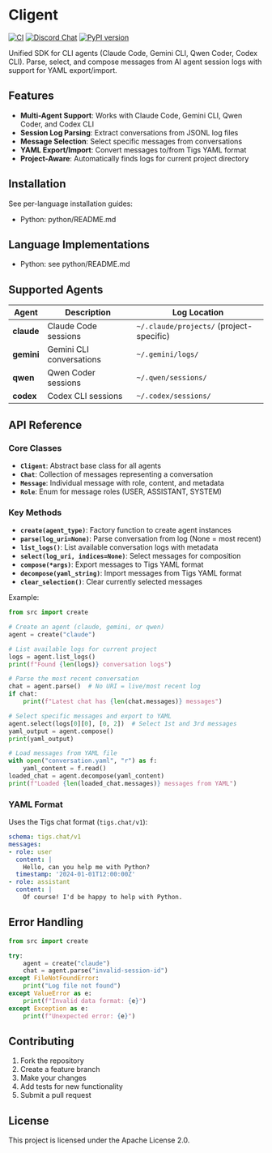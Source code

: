 # Cligent

[![CI](https://github.com/welldefined-ai/cligent/actions/workflows/ci.yml/badge.svg)](https://github.com/welldefined-ai/cligent/actions/workflows/ci.yml)
[![Discord Chat](https://img.shields.io/discord/1382712250598690947?logo=discord)](https://discord.gg/Tv4EcTu5YX)
[![PyPI version](https://img.shields.io/pypi/v/cligent.svg)](https://pypi.org/project/cligent/)

Unified SDK for CLI agents (Claude Code, Gemini CLI, Qwen Coder, Codex CLI). Parse, select, and compose messages from AI agent session logs with support for YAML export/import.

## Features

- **Multi-Agent Support**: Works with Claude Code, Gemini CLI, Qwen Coder, and Codex CLI
- **Session Log Parsing**: Extract conversations from JSONL log files
- **Message Selection**: Select specific messages from conversations
- **YAML Export/Import**: Convert messages to/from Tigs YAML format
- **Project-Aware**: Automatically finds logs for current project directory

## Installation

See per-language installation guides:

- Python: python/README.md

## Language Implementations

- Python: see python/README.md

## Supported Agents

| Agent | Description | Log Location                             |
|-------|-------------|------------------------------------------|
| **claude** | Claude Code sessions | `~/.claude/projects/` (project-specific) |
| **gemini** | Gemini CLI conversations | `~/.gemini/logs/`                        |
| **qwen** | Qwen Coder sessions | `~/.qwen/sessions/`                      |
| **codex** | Codex CLI sessions | `~/.codex/sessions/`                     |

## API Reference

### Core Classes

- **`Cligent`**: Abstract base class for all agents
- **`Chat`**: Collection of messages representing a conversation
- **`Message`**: Individual message with role, content, and metadata
- **`Role`**: Enum for message roles (USER, ASSISTANT, SYSTEM)

### Key Methods

- **`create(agent_type)`**: Factory function to create agent instances
- **`parse(log_uri=None)`**: Parse conversation from log (None = most recent)
- **`list_logs()`**: List available conversation logs with metadata
- **`select(log_uri, indices=None)`**: Select messages for composition
- **`compose(*args)`**: Export messages to Tigs YAML format
- **`decompose(yaml_string)`**: Import messages from Tigs YAML format
- **`clear_selection()`**: Clear currently selected messages

Example:
```python
from src import create

# Create an agent (claude, gemini, or qwen)
agent = create("claude")

# List available logs for current project
logs = agent.list_logs()
print(f"Found {len(logs)} conversation logs")

# Parse the most recent conversation
chat = agent.parse()  # No URI = live/most recent log
if chat:
    print(f"Latest chat has {len(chat.messages)} messages")

# Select specific messages and export to YAML
agent.select(logs[0][0], [0, 2])  # Select 1st and 3rd messages
yaml_output = agent.compose()
print(yaml_output)

# Load messages from YAML file
with open("conversation.yaml", "r") as f:
    yaml_content = f.read()
loaded_chat = agent.decompose(yaml_content)
print(f"Loaded {len(loaded_chat.messages)} messages from YAML")
```

### YAML Format

Uses the Tigs chat format (`tigs.chat/v1`):

```yaml
schema: tigs.chat/v1
messages:
- role: user
  content: |
    Hello, can you help me with Python?
  timestamp: '2024-01-01T12:00:00Z'
- role: assistant
  content: |
    Of course! I'd be happy to help with Python.
```

## Error Handling

```python
from src import create

try:
    agent = create("claude")
    chat = agent.parse("invalid-session-id")
except FileNotFoundError:
    print("Log file not found")
except ValueError as e:
    print(f"Invalid data format: {e}")
except Exception as e:
    print(f"Unexpected error: {e}")
```

## Contributing

1. Fork the repository
2. Create a feature branch
3. Make your changes
4. Add tests for new functionality
5. Submit a pull request

## License

This project is licensed under the Apache License 2.0.
